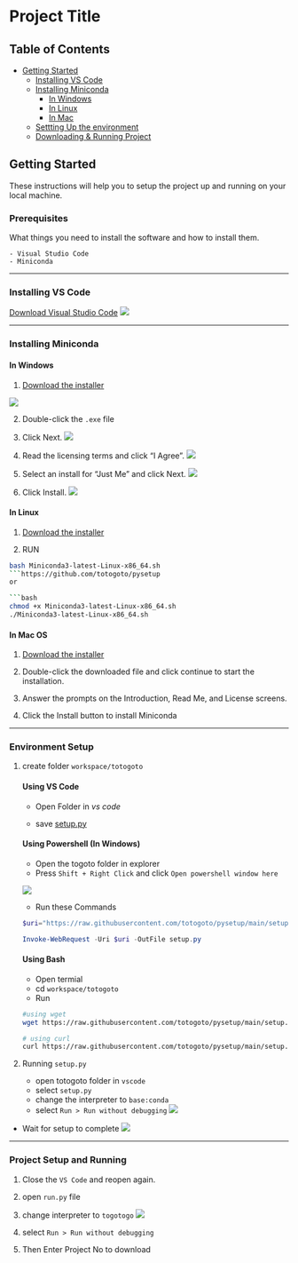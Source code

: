 # Project Title

## Table of Contents
+ [Getting Started](#getting_started)
    + [Installing VS Code](#vs-code)
    + [Installing Miniconda](#miniconda)
        + [In Windows](#miniconda-windows)
        + [In Linux](#miniconda-linux)
        + [In Mac](#miniconda-mac)
    + [Settting Up the environment](#setup)
    + [Downloading & Running Project](#project-setup)
## Getting Started <a name="getting_started"></a>
These instructions will help you to setup the project up and running on your local machine.
### Prerequisites

What things you need to install the software and how to install them.

```
- Visual Studio Code
- Miniconda
```

---------

### Installing VS Code  <a name = "vs-code"></a>

 [Download Visual Studio Code](https://code.visualstudio.com/Download)
![](./images/s1.png)

---------
### Installing Miniconda <a name = "miniconda"></a>

#### In Windows <a name = "miniconda-windows"></a>

1. [Download the installer](https://repo.anaconda.com/miniconda/Miniconda3-latest-Windows-x86_64.exe)

![](./images/dm.png)

2. Double-click the `.exe` file
3. Click Next.
![](./images/m_s1.png)

4. Read the licensing terms and click “I Agree”.
![](./images/m_s2.png)

5. Select an install for “Just Me”  and click Next.
![](./images/m_s3.png)

6. Click Install.
    ![](./images/m_s51.png)


#### In Linux <a name = "miniconda-linux"></a>
1. [Download the installer](https://repo.anaconda.com/miniconda/Miniconda3-latest-Linux-x86_64.sh)

2. RUN
```bash
bash Miniconda3-latest-Linux-x86_64.sh
```https://github.com/totogoto/pysetup
or 

```bash
chmod +x Miniconda3-latest-Linux-x86_64.sh
./Miniconda3-latest-Linux-x86_64.sh
```

#### In Mac OS <a name="miniconda-mac"></a>
1. [Download the installer](https://repo.anaconda.com/miniconda/Miniconda3-latest-MacOSX-x86_64.pkg)

2. Double-click the downloaded file and click continue to start the installation.

3. Answer the prompts on the Introduction, Read Me, and License screens.

4. Click the Install button to install Miniconda


---------


### Environment Setup <a name = "setup"></a>

1. create folder `workspace/totogoto` 
    #### Using VS Code

    - Open Folder in *vs code*

    - save [setup.py](https://raw.githubusercontent.com/totogoto/pysetup/main/setup.py)

    #### Using Powershell (In Windows)
    - Open the togoto folder in explorer
    - Press `Shift + Right Click` and click `Open powershell window here`

    ![](./images/op.png)
        
    - Run these Commands
    ```powershell
    $uri="https://raw.githubusercontent.com/totogoto/pysetup/main/setup.py"

    Invoke-WebRequest -Uri $uri -OutFile setup.py

    ```

    #### Using Bash
    - Open termial
    - cd `workspace/totogoto`
    - Run

    ```bash
    #using wget
    wget https://raw.githubusercontent.com/totogoto/pysetup/main/setup.py

    # using curl
    curl https://raw.githubusercontent.com/totogoto/pysetup/main/setup.py -o setup.py
    ```


2. Running `setup.py`
    - open totogoto folder in `vscode`
    - select `setup.py`
    - change the interpreter to `base:conda`
    - select `Run > Run without debugging`
 ![](./images/run_setup.png)

 - Wait for setup to complete
 ![](./images/ce.png)

 ---------

 ### Project Setup and Running <a name = "project-setup"></a>
 1. Close the `VS Code` and reopen again.
 2. open `run.py` file
 3. change interpreter to `togotogo`
![](./images/ck.gif)

 4. select `Run > Run without debugging`
 5. Then Enter Project No to download 
